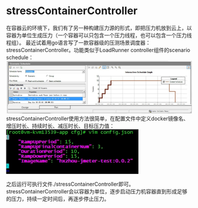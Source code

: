 # stressContainerController
在容器云的环境下，我们有了另一种构建压力源的形式，即把压力机放到云上，以容器为单位生成压力（一个容器可以只包含一个压力线程，也可以包含一个压力线程组）。 最近试着用go语言写了一款容器级的压测场景调度器：stressContainerController。功能类似于LoadRunner controller组件的scenario schedule：
![image](https://github.com/wkqyxyh/stressContainerController/blob/master/images/1.jpg)
stressContainerController使用方法很简单，在配置文件中定义docker镜像名、增压时长、持续时长、减压时长、目标压力值：
![image](https://github.com/wkqyxyh/stressContainerController/blob/master/images/2.jpg)

之后运行可执行文件./stressContainerController即可。stressContainerController会以容器为单位，逐步启动压力机容器直到形成足够的压力，持续一定时间后，再逐步停止压力。
